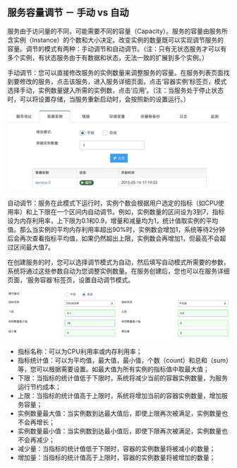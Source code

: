 ## 服务容量调节 － 手动 vs 自动
服务由于访问量的不同，可能需要不同的容量（Capacity）。服务的容量由服务所含实例（Instance）的个数和大小决定。改变实例的数量既可以实现调节服务的容量。调节的模式有两种：手动调节和自动调节。（注：只有无状态服务才可以有多个实例，有状态服务由于有数据和状态，无法一致的扩展到多个实例。）

手动调节：您可以直接修改服务的实例数量来调整服务的容量。在服务列表页面找到要修改的服务，点击该服务，进入服务详细页面，点击‘容器实例’标签页，模式选择手动，实例数量键入所需的实例数，点击‘应用’。（注：当服务处于停止状态时，可以将设置存储，当服务重新启动时，会按照新的设置运行。）

![](../photos/service/capacity-1.png)

自动调节：服务在此模式下运行时，实例个数会根据用户选定的指标（如CPU使用率）和上下限在一个区间内自动调节。例如，实例数量的区间设为3到7，指标设为内存利用率，上下限为0.1和0.9，增量和减量均为1，统计值取实例的平均值。那么当实例的平均内存利用率超出90%时，实例数会增加1，系统等待2分钟后会再次查看指标平均值，如果仍然超出上限，实例数会再增加1，但最高不会超过区间最大值7。

在创建服务的时，您可以选择调节模式为自动，然后填写自动模式所需要的参数，系统将通过这些参数自动为您调整实例数量。在服务创建后，您也可以在服务详细页面，‘服务容器’标签页，设置自动调节模式。

![](../photos/service/capacity-2.png)

* 指标名称：可以为CPU利用率或内存利用率；
* 指标统计值：可以为平均值，最大值，最小值，个数（count）和总和（sum）等，您可以根据需要设置。如最大值为所有实例的指标值中取最大值；
* 下限：当指标的统计值低于下限时，系统将减少当前的容器实例数量，为服务运行节约成本；
* 上限：当指标的统计值高于上限时，系统将增加当前的容器实例数量，增加服务容量；
* 实例数量最大值：当实例数到达最大值后，即使上限再次被满足，实例数量也不会再增长；
* 实例数量最小值：当实例数到达最小值后，即使下限再次被满足，实例数量也不会再减少；
* 减少量：当指标的统计值低于下限时，容器的实例数量将被减小的数量；
* 增加量：当指标的统计值高于上限时，容器的实例数量将被增加的数量；
